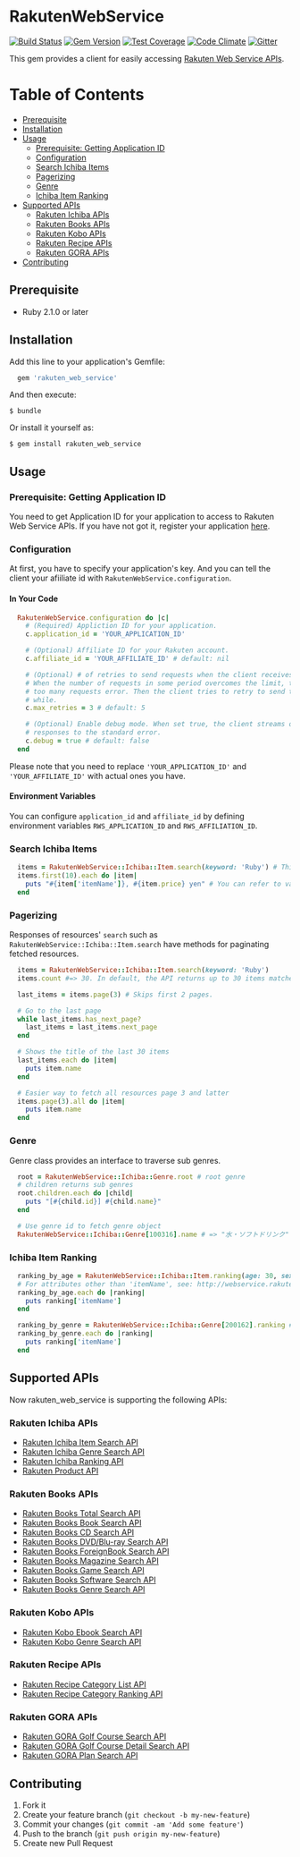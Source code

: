 # RakutenWebService

[![Build Status](https://travis-ci.org/rakuten-ws/rws-ruby-sdk.svg?branch=master)](https://travis-ci.org/rakuten-ws/rws-ruby-sdk)
[![Gem Version](https://badge.fury.io/rb/rakuten_web_service.svg)](https://badge.fury.io/rb/rakuten_web_service)
[![Test Coverage](https://codeclimate.com/github/rakuten-ws/rws-ruby-sdk/badges/coverage.svg)](https://codeclimate.com/github/rakuten-ws/rws-ruby-sdk/coverage)
[![Code Climate](https://codeclimate.com/github/rakuten-ws/rws-ruby-sdk/badges/gpa.svg)](https://codeclimate.com/github/rakuten-ws/rws-ruby-sdk)
[![Gitter](https://badges.gitter.im/rakuten-ws/rws-ruby-sdk.svg)](https://gitter.im/rakuten-ws/rws-ruby-sdk?utm_source=badge&utm_medium=badge&utm_campaign=pr-badge)

This gem provides a client for easily accessing [Rakuten Web Service APIs](https://webservice.rakuten.co.jp/).

# Table of Contents

* [Prerequisite](#prerequisite)
* [Installation](#installation)
* [Usage](#usage)
  * [Prerequisite: Getting Application ID](#prerequisite-getting-application-id)
  * [Configuration](#configuration)
  * [Search Ichiba Items](#search-ichiba-items)
  * [Pagerizing](#pagerizing)
  * [Genre](#genre)
  * [Ichiba Item Ranking](#ichiba-item-ranking)
* [Supported APIs](#supported-apis)
  * [Rakuten Ichiba APIs](#rakuten-ichiba-apis)
  * [Rakuten Books APIs](#rakuten-books-apis)
  * [Rakuten Kobo APIs](#rakuten-kobo-apis)
  * [Rakuten Recipe APIs](#rakuten-recipe-apis)
  * [Rakuten GORA APIs](#rakuten-gora-apis)
* [Contributing](#contributing)


## Prerequisite

* Ruby 2.1.0 or later

## Installation

Add this line to your application's Gemfile:

```ruby
  gem 'rakuten_web_service'
```

And then execute:

    $ bundle

Or install it yourself as:

    $ gem install rakuten_web_service


## Usage

### Prerequisite: Getting Application ID

You need to get Application ID for your application to access to Rakuten Web Service APIs. 
If you have not got it, register your application [here](https://webservice.rakuten.co.jp/app/create). 

### Configuration

At first, you have to specify your application's key. And you can tell the client your afiiliate id with `RakutenWebService.configuration`.

#### In Your Code

```ruby
  RakutenWebService.configuration do |c|
    # (Required) Appliction ID for your application.
    c.application_id = 'YOUR_APPLICATION_ID'

    # (Optional) Affiliate ID for your Rakuten account.
    c.affiliate_id = 'YOUR_AFFILIATE_ID' # default: nil

    # (Optional) # of retries to send requests when the client receives 
    # When the number of requests in some period overcomes the limit, the endpoints will return 
    # too many requests error. Then the client tries to retry to send the same request after a
    # while.
    c.max_retries = 3 # default: 5

    # (Optional) Enable debug mode. When set true, the client streams out all HTTP requests and
    # responses to the standard error.
    c.debug = true # default: false
  end
```

Please note that you need to replace `'YOUR_APPLICATION_ID'` and `'YOUR_AFFILIATE_ID'` with actual ones you have.

#### Environment Variables

You can configure `application_id` and `affiliate_id` by defining environment variables `RWS_APPLICATION_ID` and `RWS_AFFILIATION_ID`.


### Search Ichiba Items

```ruby
  items = RakutenWebService::Ichiba::Item.search(keyword: 'Ruby') # This returns Enumerable object
  items.first(10).each do |item|
    puts "#{item['itemName']}, #{item.price} yen" # You can refer to values as well as Hash.
  end
```

### Pagerizing

Responses of resources' `search` such as `RakutenWebService::Ichiba::Item.search` have methods for paginating fetched resources.

```ruby
  items = RakutenWebService::Ichiba::Item.search(keyword: 'Ruby')
  items.count #=> 30. In default, the API returns up to 30 items matched with given keywords.

  last_items = items.page(3) # Skips first 2 pages.

  # Go to the last page
  while last_items.has_next_page?
    last_items = last_items.next_page
  end

  # Shows the title of the last 30 items
  last_items.each do |item|
    puts item.name
  end

  # Easier way to fetch all resources page 3 and latter
  items.page(3).all do |item|
    puts item.name
  end
```

### Genre

Genre class provides an interface to traverse sub genres.

```ruby
  root = RakutenWebService::Ichiba::Genre.root # root genre
  # children returns sub genres
  root.children.each do |child|
    puts "[#{child.id}] #{child.name}"
  end

  # Use genre id to fetch genre object
  RakutenWebService::Ichiba::Genre[100316].name # => "水・ソフトドリンク"
```


### Ichiba Item Ranking

```ruby
  ranking_by_age = RakutenWebService::Ichiba::Item.ranking(age: 30, sex: 1) # returns the TOP 30 items for Male in 30s
  # For attributes other than 'itemName', see: http://webservice.rakuten.co.jp/api/ichibaitemsearch/#outputParameter
  ranking_by_age.each do |ranking|
    puts ranking['itemName']
  end

  ranking_by_genre = RakutenWebService::Ichiba::Genre[200162].ranking # the TOP 30 items in "水・ソフトドリンク" genre
  ranking_by_genre.each do |ranking|
    puts ranking['itemName']
  end
```

## Supported APIs

Now rakuten\_web\_service is supporting the following APIs:

### Rakuten Ichiba APIs

* [Rakuten Ichiba Item Search API](http://webservice.rakuten.co.jp/api/ichibaitemsearch/)
* [Rakuten Ichiba Genre Search API](http://webservice.rakuten.co.jp/api/ichibagenresearch/)
* [Rakuten Ichiba Ranking API](http://webservice.rakuten.co.jp/api/ichibaitemranking/)
* [Rakuten Product API](http://webservice.rakuten.co.jp/api/productsearch/)

### Rakuten Books APIs

* [Rakuten Books Total Search API](http://webservice.rakuten.co.jp/api/bookstotalsearch/)
* [Rakuten Books Book Search API](http://webservice.rakuten.co.jp/api/booksbooksearch/)
* [Rakuten Books CD Search API](http://webservice.rakuten.co.jp/api/bookscdsearch/)
* [Rakuten Books DVD/Blu-ray Search API](http://webservice.rakuten.co.jp/api/booksdvdsearch/)
* [Rakuten Books ForeignBook Search API](http://webservice.rakuten.co.jp/api/booksforeignbooksearch/)
* [Rakuten Books Magazine Search API](http://webservice.rakuten.co.jp/api/booksmagazinesearch/)
* [Rakuten Books Game Search API](http://webservice.rakuten.co.jp/api/booksgamesearch/)
* [Rakuten Books Software Search API](http://webservice.rakuten.co.jp/api/bookssoftwaresearch/)
* [Rakuten Books Genre Search API](http://webservice.rakuten.co.jp/api/booksgenresearch/)

### Rakuten Kobo APIs

* [Rakuten Kobo Ebook Search API](http://webservice.rakuten.co.jp/api/koboebooksearch/)
* [Rakuten Kobo Genre Search API](http://webservice.rakuten.co.jp/api/kobogenresearch/)

### Rakuten Recipe APIs

* [Rakuten Recipe Category List API](https://webservice.rakuten.co.jp/api/recipecategorylist/)
* [Rakuten Recipe Category Ranking API](https://webservice.rakuten.co.jp/api/recipecategoryranking/)

### Rakuten GORA APIs

* [Rakuten GORA Golf Course Search API](https://webservice.rakuten.co.jp/api/goragolfcoursesearch/)
* [Rakuten GORA Golf Course Detail Search API](https://webservice.rakuten.co.jp/api/goragolfcoursedetail/)
* [Rakuten GORA Plan Search API](https://webservice.rakuten.co.jp/api/goraplansearch/)

## Contributing

1. Fork it
2. Create your feature branch (`git checkout -b my-new-feature`)
3. Commit your changes (`git commit -am 'Add some feature'`)
4. Push to the branch (`git push origin my-new-feature`)
5. Create new Pull Request
